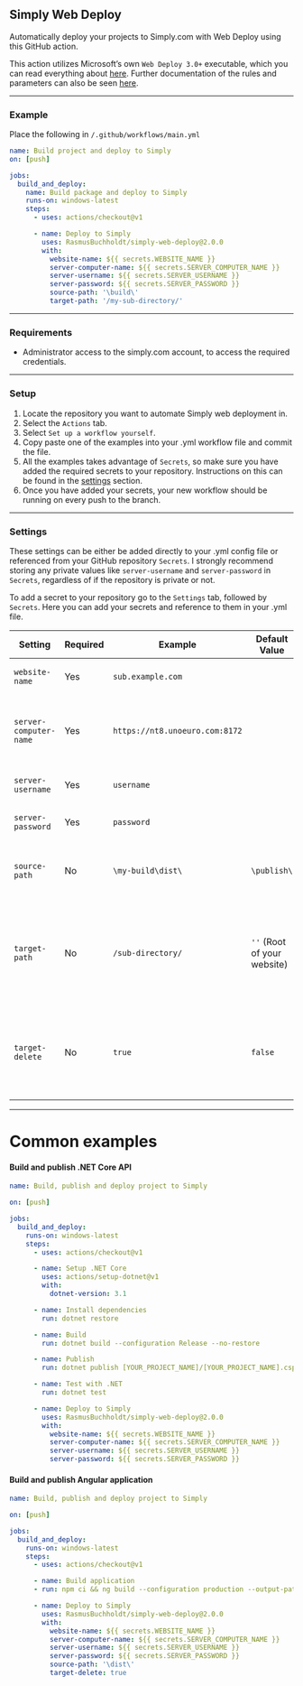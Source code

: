 ## Simply Web Deploy
Automatically deploy your projects to Simply.com with Web Deploy using this GitHub action. 

This action utilizes Microsoft’s own `Web Deploy 3.0+` executable, which you can read everything about [here](https://docs.microsoft.com/en-us/aspnet/web-forms/overview/deployment/web-deployment-in-the-enterprise/deploying-web-packages). Further documentation of the rules and parameters can also be seen [here](https://docs.microsoft.com/en-us/previous-versions/windows/it-pro/windows-server-2008-r2-and-2008/dd568992(v=ws.10)).

---

### Example
Place the following in `/.github/workflows/main.yml`
```yml
name: Build project and deploy to Simply
on: [push]

jobs:
  build_and_deploy:
    name: Build package and deploy to Simply
    runs-on: windows-latest
    steps:
      - uses: actions/checkout@v1

      - name: Deploy to Simply
        uses: RasmusBuchholdt/simply-web-deploy@2.0.0
        with:
          website-name: ${{ secrets.WEBSITE_NAME }}
          server-computer-name: ${{ secrets.SERVER_COMPUTER_NAME }}
          server-username: ${{ secrets.SERVER_USERNAME }}
          server-password: ${{ secrets.SERVER_PASSWORD }}
          source-path: '\build\'
          target-path: '/my-sub-directory/'
```

---

### Requirements
- Administrator access to the simply.com account, to access the required credentials.

---

### Setup
1. Locate the repository you want to automate Simply web deployment in.
2. Select the `Actions` tab.
3. Select `Set up a workflow yourself`.
4. Copy paste one of the examples into your .yml workflow file and commit the file.
5. All the examples takes advantage of `Secrets`, so make sure you have added the required secrets to your repository. Instructions on this can be found in the [settings](#settings) section.
6. Once you have added your secrets, your new workflow should be running on every push to the branch.

---

### Settings
These settings can be either be added directly to your .yml config file or referenced from your GitHub repository `Secrets`. I strongly recommend storing any private values like `server-username` and `server-password` in `Secrets`, regardless of if the repository is private or not.

To add a secret to your repository go to the `Settings` tab, followed by `Secrets`. Here you can add your secrets and reference to them in your .yml file.

| Setting | Required | Example | Default Value | Description |
|-|-|-|-|-|
| `website-name`          | Yes | `sub.example.com` | | Deployment destination server |
| `server-computer-name`  | Yes | `https://nt8.unoeuro.com:8172` | | Computer name, including the port - Find yours [here](https://www.simply.com/dk/support/faq/asp/236/)|
| `server-username`       | Yes | `username`        | | Your Simply FTP username |
| `server-password`       | Yes | `password`        | | Your Simply FTP password |
| `source-path`           | No | `\my-build\dist\`  | `\publish\` | The path to the source directory that will be deployed |
| `target-path`           | No | `/sub-directory/`  | `''` (Root of your website)  | The path where the source directory will be deployed (relative to website root) |
| `target-delete`         | No | `true`            | `false` | Delete files on the target computer that do not exist on the source computer |
---

# Common examples
#### Build and publish .NET Core API

```yml
name: Build, publish and deploy project to Simply

on: [push]

jobs:
  build_and_deploy:
    runs-on: windows-latest
    steps:
      - uses: actions/checkout@v1

      - name: Setup .NET Core
        uses: actions/setup-dotnet@v1
        with:
          dotnet-version: 3.1

      - name: Install dependencies
        run: dotnet restore

      - name: Build
        run: dotnet build --configuration Release --no-restore

      - name: Publish
        run: dotnet publish [YOUR_PROJECT_NAME]/[YOUR_PROJECT_NAME].csproj --configuration Release --framework netcoreapp3.1 --output ./publish --runtime win-x86 --self-contained true -p:PublishTrimmed=false -p:PublishSingleFile=false

      - name: Test with .NET
        run: dotnet test

      - name: Deploy to Simply
        uses: RasmusBuchholdt/simply-web-deploy@2.0.0
        with:
          website-name: ${{ secrets.WEBSITE_NAME }}
          server-computer-name: ${{ secrets.SERVER_COMPUTER_NAME }}
          server-username: ${{ secrets.SERVER_USERNAME }}
          server-password: ${{ secrets.SERVER_PASSWORD }}
```

#### Build and publish Angular application

```yml
name: Build, publish and deploy project to Simply

on: [push]

jobs:
  build_and_deploy:
    runs-on: windows-latest
    steps:
      - uses: actions/checkout@v1

      - name: Build application
      - run: npm ci && ng build --configuration production --output-path=dist

      - name: Deploy to Simply
        uses: RasmusBuchholdt/simply-web-deploy@2.0.0
        with:
          website-name: ${{ secrets.WEBSITE_NAME }}
          server-computer-name: ${{ secrets.SERVER_COMPUTER_NAME }}
          server-username: ${{ secrets.SERVER_USERNAME }}
          server-password: ${{ secrets.SERVER_PASSWORD }}
          source-path: '\dist\'
          target-delete: true
```